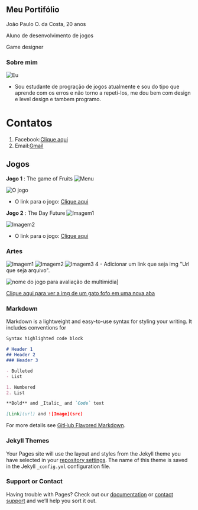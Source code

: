 
## Meu Portifólio

João Paulo O. da Costa, 20 anos

Aluno de desenvolvimento de jogos

Game designer
### Sobre mim
![Eu](OMANO.jpeg)
- Sou estudante de progração de jogos atualmente e sou do tipo que aprende com os erros e não torno a repeti-los, me dou bem com design e level design e tambem programo.

# Contatos

1. Facebook:[Clique aqui](https://www.facebook.com/joaopaulo.coconauta)
2. Email:[Gmail](joaopaulojhon82@gmail.com)

## Jogos

**Jogo 1** : The game of Fruits
![Menu](jogo1menu.png)

![O jogo](jogo1jogomsm.png)

- O link para o jogo: [Clique aqui](https://ciceroc.github.io/Game%20fruts/)

**Jogo 2** : The Day Future
![Imagem1](jogo2i.png)

![Imagem2](jogo2ii.png)

- O link para o jogo: [Clique aqui](https://wesleybilly27.github.io/TFD/)

### Artes
![Imagem1](NOME%20JOGO.png)
![Imagem2](Esbocodepers.jpg)
![Imagem3](bads%20now%20man.png)
4 - Adicionar um link que seja img "Url que seja arquivo".

![nome do jogo para avaliação de multimidia](NOME%20JOGO.png)]

<a href="http://blogs.correiobraziliense.com.br/maisbichos/wp-content/uploads/sites/7/2018/01/gato-1024x576.jpg" target="_blank">Clique aqui para ver a img de um gato fofo em uma nova aba</a>

### Markdown

Markdown is a lightweight and easy-to-use syntax for styling your writing. It includes conventions for

```markdown
Syntax highlighted code block

# Header 1
## Header 2
### Header 3

- Bulleted
- List

1. Numbered
2. List

**Bold** and _Italic_ and `Code` text

[Link](url) and ![Image](src)
```

For more details see [GitHub Flavored Markdown](https://guides.github.com/features/mastering-markdown/).

### Jekyll Themes

Your Pages site will use the layout and styles from the Jekyll theme you have selected in your [repository settings](https://github.com/JzpauloOliveira/JzpauloOliveira.github.io/settings). The name of this theme is saved in the Jekyll `_config.yml` configuration file.

### Support or Contact

Having trouble with Pages? Check out our [documentation](https://help.github.com/categories/github-pages-basics/) or [contact support](https://github.com/contact) and we’ll help you sort it out.
